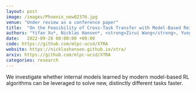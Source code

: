 ```yaml
---
layout: post
image: /images/Phoenix_new02376.jpg
venue: "Under review as a conference paper"
title:  "On the Feasibility of Cross-Task Transfer with Model-Based Reinforcement Learning"
authors: "Yifan Xu*, Nicklas Hansen*, <strong>Zirui Wang</strong>, Yung-Chieh Chan, Hao Su, Zhuowen Tu"
date:   2022-09-28 00:00:00 +00:00
code: https://github.com/mlpc-ucsd/XTRA
website: https://nicklashansen.github.io/xtra/
arxiv: https://github.com/mlpc-ucsd/XTRA
categories: research
---
```

We investigate whether internal models learned by modern model-based RL algorithms can be leveraged to solve new, distinctly different tasks faster.
